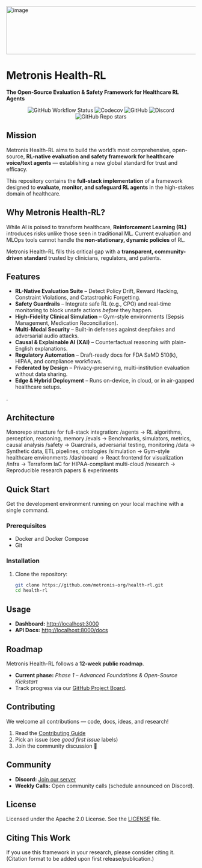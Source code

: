 <img width="1714" height="128" alt="image" src="https://github.com/user-attachments/assets/fac9f357-8000-4d61-bec8-c9e756e73d2c" /> 

# Metronis Health-RL  
**The Open-Source Evaluation & Safety Framework for Healthcare RL Agents**

<p align="center">  
  <img alt="GitHub Workflow Status" src="https://img.shields.io/github/actions/workflow/status/metronis-org/health-rl/ci.yml?branch=main&style=for-the-badge">  
  <img alt="Codecov" src="https://img.shields.io/codecov/c/github/metronis-org/health-rl?style=for-the-badge&token=YOUR_CODECOV_TOKEN">  
  <img alt="GitHub" src="https://img.shields.io/github/license/metronis-org/health-rl?style=for-the-badge">  
  <img alt="Discord" src="https://img.shields.io/discord/YOUR_DISCORD_ID?label=Join%20Community&style=for-the-badge">  
  <img alt="GitHub Repo stars" src="https://img.shields.io/github/stars/metronis-org/health-rl?style=for-the-badge">  
</p>



## Mission
Metronis Health-RL aims to build the world’s most comprehensive, open-source, **RL-native evaluation and safety framework for healthcare voice/text agents** — establishing a new global standard for trust and efficacy.  

This repository contains the **full-stack implementation** of a framework designed to **evaluate, monitor, and safeguard RL agents** in the high-stakes domain of healthcare.  



##  Why Metronis Health-RL?
While AI is poised to transform healthcare, **Reinforcement Learning (RL)** introduces risks unlike those seen in traditional ML. Current evaluation and MLOps tools cannot handle the **non-stationary, dynamic policies** of RL.  

Metronis Health-RL fills this critical gap with a **transparent, community-driven standard** trusted by clinicians, regulators, and patients.  



##  Features
-  **RL-Native Evaluation Suite** – Detect Policy Drift, Reward Hacking, Constraint Violations, and Catastrophic Forgetting.  
-  **Safety Guardrails** – Integrate safe RL (e.g., CPO) and real-time monitoring to block unsafe actions *before* they happen.  
-  **High-Fidelity Clinical Simulation** – Gym-style environments (Sepsis Management, Medication Reconciliation).  
-  **Multi-Modal Security** – Built-in defenses against deepfakes and adversarial audio attacks.  
-  **Causal & Explainable AI (XAI)** – Counterfactual reasoning with plain-English explanations.  
- **Regulatory Automation** – Draft-ready docs for FDA SaMD 510(k), HIPAA, and compliance workflows.  
- **Federated by Design** – Privacy-preserving, multi-institution evaluation without data sharing.  
-  **Edge & Hybrid Deployment** – Runs on-device, in cloud, or in air-gapped healthcare setups.  

.

##  Architecture
Monorepo structure for full-stack integration:
/agents       → RL algorithms, perception, reasoning, memory
/evals        → Benchmarks, simulators, metrics, causal analysis
/safety       → Guardrails, adversarial testing, monitoring
/data         → Synthetic data, ETL pipelines, ontologies
/simulation   → Gym-style healthcare environments
/dashboard    → React frontend for visualization
/infra        → Terraform IaC for HIPAA-compliant multi-cloud
/research     → Reproducible research papers & experiments


##  Quick Start

Get the development environment running on your local machine with a single command.

### **Prerequisites**
- Docker and Docker Compose  
- Git  

### **Installation**
1. Clone the repository:
   ```bash
   git clone https://github.com/metronis-org/health-rl.git
   cd health-rl


##  Usage

- **Dashboard:** [http://localhost:3000](http://localhost:3000)  
- **API Docs:** [http://localhost:8000/docs](http://localhost:8000/docs)  



## Roadmap

Metronis Health-RL follows a **12-week public roadmap**.  

- **Current phase:** *Phase 1 – Advanced Foundations & Open-Source Kickstart*  
- Track progress via our [GitHub Project Board](https://github.com/orgs/metronis-org/projects/YOUR_PROJECT_ID).  



##  Contributing

We welcome all contributions — code, docs, ideas, and research!  

1. Read the [Contributing Guide](./CONTRIBUTING.md)  
2. Pick an issue (see *good first issue* labels)  
3. Join the community discussion 🚀  



##  Community

- **Discord:** [Join our server]([https://discord.gg/YOUR_INVITE_LINK](https://discord.gg/eat4aak9))  
- **Weekly Calls:** Open community calls (schedule announced on Discord).  



##  License

Licensed under the Apache 2.0 License. See the [LICENSE](LICENSE) file.



##  Citing This Work

If you use this framework in your research, please consider citing it.  
(Citation format to be added upon first release/publication.)


